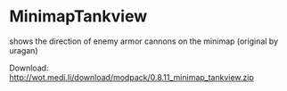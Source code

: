 MinimapTankview
===============

shows the direction of enemy armor cannons on the minimap (original by uragan)


Download: http://wot.medi.li/download/modpack/0.8.11_minimap_tankview.zip
